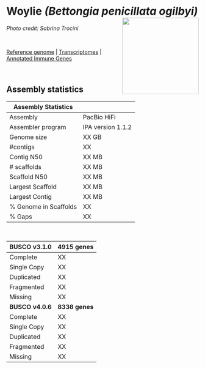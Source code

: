 # **Woylie** *(Bettongia penicillata ogilbyi)* <img src = "../blob/main/images/Bettongia_pencillata.jpg" width = 200 align = "right">
*Photo credit: Sabrina Trocini*

<br>

[Reference genome]() | [Transcriptomes]() |  [Annotated Immune Genes]()

<br>

## Assembly statistics

| Assembly Statistics |  |
| --- | --- |
| Assembly    | PacBio HiFi |
| Assembler program |  IPA version 1.1.2 |
| Genome size | XX GB |
| #contigs | XX |
| Contig N50 | XX MB |
| # scaffolds | XX MB |
| Scaffold N50 | XX MB |
| Largest Scaffold | XX MB |
| Largest Contig | XX MB |
| % Genome in Scaffolds | XX |
| % Gaps | XX |

<br>

| **BUSCO v3.1.0** | **4915 genes** |
| --- | --- |
| Complete    | XX |
| Single Copy |  XX |
| Duplicated | XX |
| Fragmented | XX |
| Missing | XX  |
| **BUSCO v4.0.6** | **8338 genes** |
| Complete    | XX |
| Single Copy |  XX |
| Duplicated | XX |
| Fragmented | XX |
| Missing | XX  |
